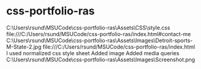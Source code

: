 # css-portfolio-ras
C:\Users\rsund\MSUCode\css-portfolio-ras\Assets\CSS\style.css
file:///C:/Users/rsund/MSUCode/css-portfolio-ras/index.html#contact-me
C:\Users\rsund\MSUCode\css-portfolio-ras\Assets\Images\Detroit-sports-M-State-2.jpg
file:///C:/Users/rsund/MSUCode/css-portfolio-ras/index.html
I used normalized css style sheet
Added image
Added media queries
C:\Users\rsund\MSUCode\css-portfolio-ras\Assets\Images\Screenshot.png
